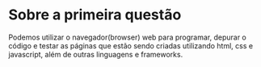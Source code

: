 # Sobre a primeira questão

Podemos utilizar o navegador(browser) web para programar, depurar o código e testar as páginas que estão sendo criadas utilizando html, css e javascript, além de outras linguagens e frameworks.

